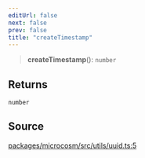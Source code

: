 ```yaml
---
editUrl: false
next: false
prev: false
title: "createTimestamp"
---
```


> **createTimestamp**(): `number`

## Returns

`number`

## Source

[packages/microcosm/src/utils/uuid.ts:5](https://github.com/nodenogg-in/alpha-p2p/blob/e67ec671029681998b21c00dacae8274d719c056/packages/microcosm/src/utils/uuid.ts#L5)
